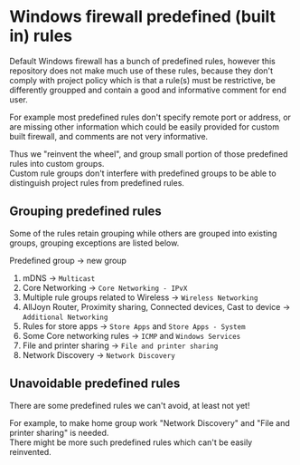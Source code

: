 
# Windows firewall predefined (built in) rules

Default Windows firewall has a bunch of predefined rules,
however this repository does not make much use of these rules,
because they don't comply with project policy which is that a rule(s) must be
restrictive, be differently groupped and contain a good and informative comment for end user.

For example most predefined rules don't specify remote port or address,
or are missing other information which
could be easily provided for custom built firewall, and comments are not very informative.

Thus we "reinvent the wheel", and group small portion of those predefined rules into custom groups.\
Custom rule groups don't interfere with predefined groups to be able to distinguish project rules
from predefined rules.

## Grouping predefined rules

Some of the rules retain grouping while others are grouped into existing groups,
grouping exceptions are listed below.

Predefined group -> new group

1. mDNS -> `Multicast`
2. Core Networking -> `Core Networking - IPvX`
3. Multiple rule groups related to Wireless -> `Wireless Networking`
4. AllJoyn Router, Proximity sharing, Connected devices, Cast to device -> `Additional Networking`
5. Rules for store apps -> `Store Apps` and `Store Apps - System`
6. Some Core networking rules -> `ICMP` and `Windows Services`
7. File and printer sharing -> `File and printer sharing`
8. Network Discovery -> `Network Discovery`

## Unavoidable predefined rules

There are some predefined rules we can't avoid, at least not yet!

For example, to make home group work "Network Discovery" and "File and printer sharing" is needed.\
There might be more such predefined rules which can't be easily reinvented.
